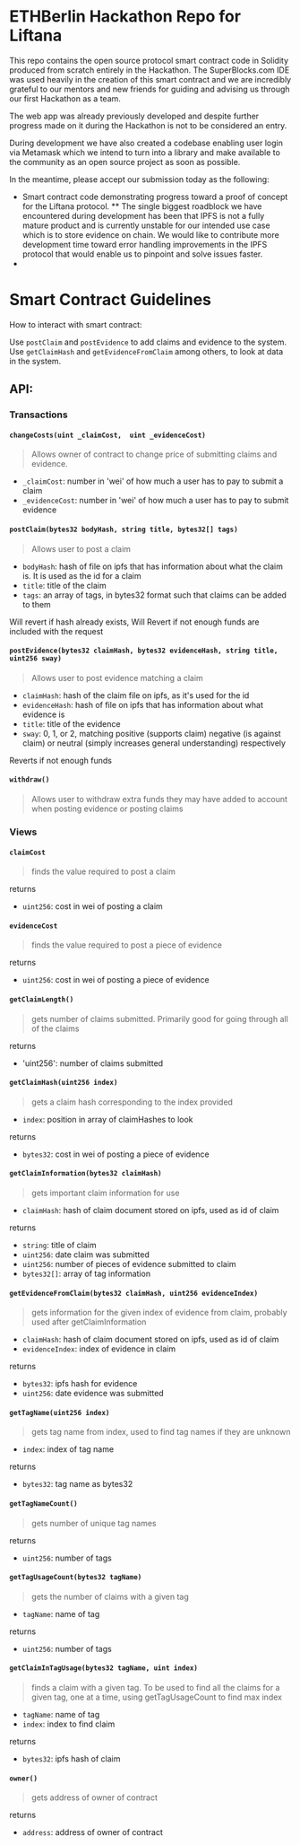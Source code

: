 # ETHBerlin Hackathon Repo for Liftana

This repo contains the open source protocol smart contract code in Solidity produced from scratch entirely in the Hackathon. The SuperBlocks.com IDE was used heavily in the creation of this smart contract and we are incredibly grateful to our mentors and new friends for guiding and advising us through our first Hackathon as a team.

The web app was already previously developed and despite further progress made on it during the Hackathon is not to be considered an entry.

During development we have also created a codebase enabling user login via Metamask which we intend to turn into a library and make available to the community as an open source project as soon as possible. 

In the meantime, please accept our submission today as the following:
* Smart contract code demonstrating progress toward a proof of concept for the Liftana protocol. 
** The single biggest roadblock we have encountered during development has been that IPFS is not a fully mature product and is currently unstable for our intended use case which is to store evidence on chain. We would like to contribute more development time toward error handling improvements in the IPFS protocol that would enable us to pinpoint and solve issues faster.
* 


# Smart Contract Guidelines

How to interact with smart contract:

Use `postClaim` and `postEvidence` to add claims and evidence to the system. Use `getClaimHash` and `getEvidenceFromClaim` among others, to look at data in the system.


## API:

### Transactions

#### `changeCosts(uint _claimCost,  uint _evidenceCost)`

> Allows owner of contract to change price of submitting claims and evidence.

- `_claimCost`: number in 'wei' of how much a user has to pay to submit a claim
- `_evidenceCost`: number in 'wei' of how much a user has to pay to submit evidence


#### `postClaim(bytes32 bodyHash, string title, bytes32[] tags)`

> Allows user to post a claim

- `bodyHash`: hash of file on ipfs that has information about what the claim is. It is used as the id for a claim
- `title`: title of the claim
- `tags`: an array of tags, in bytes32 format such that claims can be added to them

Will revert if hash already exists, Will Revert if not enough funds are included with the request


#### `postEvidence(bytes32 claimHash, bytes32 evidenceHash, string title, uint256 sway)`

> Allows user to post evidence matching a claim

- `claimHash`: hash of the claim file on ipfs, as it's used for the id
- `evidenceHash`: hash of file on ipfs that has information about what evidence is
- `title`: title of the evidence
- `sway`: 0, 1, or 2, matching positive (supports claim) negative (is against claim) or neutral (simply increases general understanding) respectively

Reverts if not enough funds

#### `withdraw()`

> Allows user to withdraw extra funds they may have added to account when posting evidence or posting claims


### Views

#### `claimCost`

> finds the value required to post a claim

returns
- `uint256`: cost in wei of posting a claim

#### `evidenceCost`

> finds the value required to post a piece of evidence

returns
- `uint256`: cost in wei of posting a piece of evidence


#### `getClaimLength()`

> gets number of claims submitted. Primarily good for going through all of the claims

returns
- 'uint256': number of claims submitted


#### `getClaimHash(uint256 index)`

> gets a claim hash corresponding to the index provided

- `index`: position in array of claimHashes to look

returns
- `bytes32`: cost in wei of posting a piece of evidence

#### `getClaimInformation(bytes32 claimHash)`

> gets important claim information for use

- `claimHash`: hash of claim document stored on ipfs, used as id of claim

returns
- `string`: title of claim
- `uint256`: date claim was submitted
- `uint256`: number of pieces of evidence submitted to claim
- `bytes32[]`: array of tag information 

#### `getEvidenceFromClaim(bytes32 claimHash, uint256 evidenceIndex)`

> gets information for the given index of evidence from claim, probably used after getClaimInformation

- `claimHash`: hash of claim document stored on ipfs, used as id of claim
- `evidenceIndex`: index of evidence in claim

returns
- `bytes32`: ipfs hash for evidence
- `uint256`: date evidence was submitted

#### `getTagName(uint256 index)`

> gets tag name from index, used to find tag names if they are unknown

- `index`: index of tag name

returns
- `bytes32`: tag name as bytes32


#### `getTagNameCount()`

> gets number of unique tag names

returns
- `uint256`: number of tags

#### `getTagUsageCount(bytes32 tagName)`

> gets the number of claims with a given tag

- `tagName`: name of tag

returns
- `uint256`: number of tags

#### `getClaimInTagUsage(bytes32 tagName, uint index)`

> finds a claim with a given tag. To be used to find all the claims for a given tag, one at a time, using getTagUsageCount to find max index

- `tagName`: name of tag
- `index`: index to find claim

returns
- `bytes32`: ipfs hash of claim

#### `owner()`

> gets address of owner of contract

returns
- `address`: address of owner of contract
